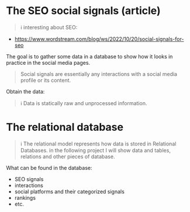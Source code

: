 # The SEO social signals (article)

> ℹ️ interesting about SEO:
- https://www.wordstream.com/blog/ws/2022/10/20/social-signals-for-seo

The goal is to gather some data in a database to show how it looks in practice in the social media pages.

> Social signals are essentially any interactions with a social media profile or its content.

Obtain the data:
> ℹ️ Data is statically raw and unprocessed information. 

# The relational database

> ℹ️ The relational model represents how data is stored in Relational Databases.
> in the following project I will show data and tables, relations and other pieces of database.

What can be found in the database:

* SEO signals
* interactions
* social platforms and their categorized signals
* rankings
* etc.
